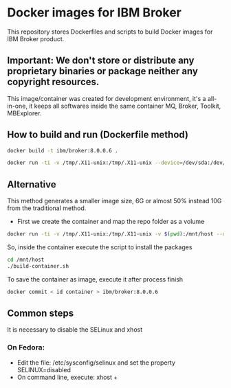# Docker images for IBM Broker

This repository stores Dockerfiles and scripts to build Docker images for IBM Broker product. 

## **Important:** We don't store or distribute any proprietary binaries or package neither any copyright resources.

This image/container was created for development environment, it's a all-in-one, it keeps all softwares inside the same container MQ, Broker, Toolkit, MBExplorer.

## How to build and run (Dockerfile method)
```bash
docker build -t ibm/broker:8.0.0.6 .
```
```bash
docker run -ti -v /tmp/.X11-unix:/tmp/.X11-unix --device=/dev/sda:/dev/sda -e DISPLAY=$DISPLAY --name=broker-8.0.0.6 ibm/broker:8.0.0.6
```
## Alternative

This method generates a smaller image size, 6G or almost 50% instead 10G from the traditional method.

* First we create the container and map the repo folder as a volume
```bash
docker run -ti -v /tmp/.X11-unix:/tmp/.X11-unix -v $(pwd):/mnt/host --device=/dev/sda:/dev/sda -e DISPLAY=$DISPLAY --name=broker-8.0.0.6 centos:6
```
So, inside the container execute the script to install the packages
```bash
cd /mnt/host
./build-container.sh
```
To save the container as image, execute it after process finish
```bash
docker commit < id container > ibm/broker:8.0.0.6
```
## Common steps

It is necessary to disable the SELinux and xhost

### On Fedora:

* Edit the file: /etc/sysconfig/selinux and set the property SELINUX=disabled
* On command line, execute: xhost +
